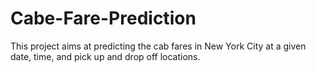 # Cabe-Fare-Prediction
This project aims at predicting the cab fares in New York City at a given date, time, and pick up and drop off locations.
